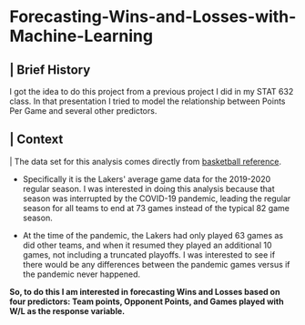 # Forecasting-Wins-and-Losses-with-Machine-Learning





## \| Brief History

I got the idea to do this project from a previous project I did in my STAT 632 class. In that presentation I tried to model the relationship between Points Per Game and several other predictors.

## \| Context

| The data set for this analysis comes directly from [basketball reference](https://www.basketball-reference.com/teams/LAL/2023_games.html).

-   Specifically it is the Lakers' average game data for the 2019-2020 regular season. I was interested in doing this analysis because that season was interrupted by the COVID-19 pandemic, leading the regular season for all teams to end at 73 games instead of the typical 82 game season.

-   At the time of the pandemic, the Lakers had only played 63 games as did other teams, and when it resumed they played an additional 10 games, not including a truncated playoffs. I was interested to see if there would be any differences between the pandemic games versus if the pandemic never happened.

**So, to do this I am interested in forecasting Wins and Losses based on four predictors: Team points, Opponent Points, and Games played with W/L as the response variable.**
